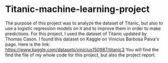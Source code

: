 # Titanic-machine-learning-project
The purpose of this project was to analyze the dataset of Titanic, but also to use a logistic regression models on it and to improve them in order to make predictions.
For this project, I used the dataset of Titanic updated by Thomas Cason. I found this dataset on Kaggle on Vinicius Barbosa Paiva's page. Here is the link: https://www.kaggle.com/datasets/vinicius150987/titanic3
You will find the find the file of my whole code for this project, but also the project report.

